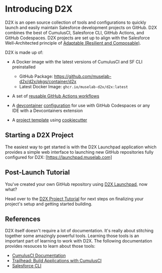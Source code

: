 # Introducing D2X

D2X is an open source collection of tools and configurations to quickly launch and easily maintain Salesforce development projects on GitHub. D2X combines the best of CumulusCI, Salesforce CLI, GitHub Actions, and GitHub Codespaces. D2X projects are set up to align with the Salesforce Well-Architected principle of [Adaptable (Resilient and Composable)](https://architect.salesforce.com/well-architected/adaptable/overview).

D2X is made up of:

* A Docker image with the latest versions of CumulusCI and SF CLI preinstalled

  * GitHub Package: https://github.com/muselab-d2x/d2x/pkgs/container/d2x
  * Latest Docker Image: `ghcr.io/muselab-d2x/d2x:latest`
  
* A set of [reusable GitHub Actions workflows](https://github.com/muselab-d2x/d2x/tree/main/.github/workflows)
* A [devcontainer](https://containers.dev) [configuration](https://github.com/muselab-d2x/d2x/tree/main/.devcontainer) for use with GitHub Codespaces or any IDE with a Devcontainers extension
* A [project template](https://github.com/muselab-d2x/d2x-template) using [cookiecutter](https://cookiecutter.readthedocs.io)


## Starting a D2X Project

The easiest way to get started is with the D2X Launchpad application which provides a simple web interface to launching new GitHub repositories fully configured for D2X:
[https://launchpad.muselab.com]

## Post-Launch Tutorial

You've created your own GitHub repository using [D2X Launchpad](https://launchpad.muselab.com), now what?

Head over to the [D2X Project Tutorial](tutorial.md) for next steps on finalizing your project's setup and getting started building.

## References

D2X itself doesn't require a lot of documentation. It's really about stitching together some amazingly powerful tools. Learning those tools is an important part of learning to work with D2X. The following documentation provides resouces to learn about those tools:

* [CumulusCI Documentation](https://cumulusci.readthedocs.io)
* [Trailhead: Build Applications with CumulusCI](https://trailhead.salesforce.com/content/learn/trails/build-applications-with-cumulusci)
* [Salesforce CLI](https://developer.salesforce.com/tools/salesforcecli)